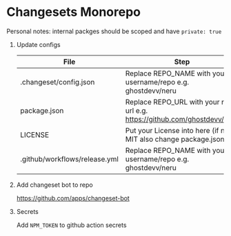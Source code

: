 # Changesets Monorepo

Personal notes: internal packges should be scoped and have `private: true`

1. Update configs

    | File                          | Step                                                                       |
    | ----------------------------- | -------------------------------------------------------------------------- |
    | .changeset/config.json        | Replace REPO_NAME with your username/repo e.g. ghostdevv/neru              |
    | package.json                  | Replace REPO_URL with your repo url e.g. https://github.com/ghostdevv/neru |
    | LICENSE                       | Put your License into here (if not MIT also change package.json)           |
    | .github/workflows/release.yml | Replace REPO_NAME with your username/repo e.g. ghostdevv/neru              |

2. Add changeset bot to repo

    https://github.com/apps/changeset-bot

3. Secrets

    Add `NPM_TOKEN` to github action secrets

